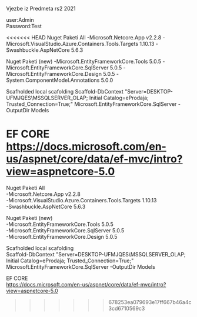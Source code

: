 Vjezbe iz Predmeta rs2 2021

user:Admin  
Password:Test

<<<<<<< HEAD
Nuget Paketi All
-Microsoft.Netcore.App v2.2.8
-Microsoft.VisualStudio.Azure.Containers.Tools.Targets 1.10.13
-Swashbuckle.AspNetCore 5.6.3

Nuget Paketi (new)
-Microsoft.EntityFrameworkCore.Tools 5.0.5
-Microsoft.EntityFrameworkCore.SqlServer 5.0.5
-Microsoft.EntityFrameworkCore.Design 5.0.5
-System.ComponentModel.Annotations 5.0.0

Scafholded local scafolding
Scaffold-DbContext "Server=DESKTOP-UFMJQES\MSSQLSERVER_OLAP; Initial Catalog=eProdaja; Trusted_Connection=True;" Microsoft.EntityFrameworkCore.SqlServer -OutputDir Models

EF CORE
https://docs.microsoft.com/en-us/aspnet/core/data/ef-mvc/intro?view=aspnetcore-5.0
=======


Nuget Paketi All  
-Microsoft.Netcore.App v2.2.8   
-Microsoft.VisualStudio.Azure.Containers.Tools.Targets 1.10.13  
-Swashbuckle.AspNetCore 5.6.3  



Nuget Paketi (new)  
-Microsoft.EntityFrameworkCore.Tools 5.0.5  
-Microsoft.EntityFrameworkCore.SqlServer 5.0.5  
-Microsoft.EntityFrameworkCore.Design 5.0.5  

Scafholded local scafolding  
Scaffold-DbContext "Server=DESKTOP-UFMJQES\MSSQLSERVER_OLAP; Initial Catalog=eProdaja;   Trusted_Connection=True;" Microsoft.EntityFrameworkCore.SqlServer -OutputDir Models

EF CORE  
https://docs.microsoft.com/en-us/aspnet/core/data/ef-mvc/intro?view=aspnetcore-5.0  
>>>>>>> 678253ea079693e17ff667b46a4c3cd6710569c3
